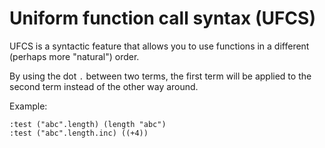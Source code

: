 # Uniform function call syntax (UFCS)

UFCS is a syntactic feature that allows you to use functions in a
different (perhaps more "natural") order.

By using the dot `.` between two terms, the first term will be applied
to the second term instead of the other way around.

Example:

``` bruijn
:test ("abc".length) (length "abc")
:test ("abc".length.inc) ((+4))
```
